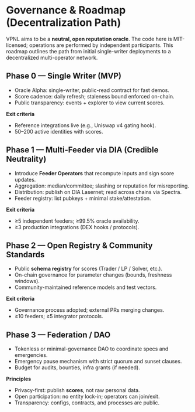# Governance & Roadmap (Decentralization Path)

VPNL aims to be a **neutral, open reputation oracle**. The code here is MIT-licensed;
operations are performed by independent participants. This roadmap outlines the path
from initial single-writer deployments to a decentralized multi-operator network.

## Phase 0 — Single Writer (MVP)

- Oracle Alpha: single-writer, public-read contract for fast demos.
- Score cadence: daily refresh; staleness bound enforced on-chain.
- Public transparency: events + explorer to view current scores.

**Exit criteria**
- Reference integrations live (e.g., Uniswap v4 gating hook).
- 50–200 active identities with scores.

## Phase 1 — Multi-Feeder via DIA (Credible Neutrality)

- Introduce **Feeder Operators** that recompute inputs and sign score updates.
- Aggregation: median/committee; slashing or reputation for misreporting.
- Distribution: publish on DIA Lasernet; read across chains via Spectra.
- Feeder registry: list pubkeys + minimal stake/attestation.

**Exit criteria**
- ≥5 independent feeders; ≥99.5% oracle availability.
- ≥3 production integrations (DEX hooks / protocols).

## Phase 2 — Open Registry & Community Standards

- Public **schema registry** for scores (Trader / LP / Solver, etc.).
- On-chain governance for parameter changes (bounds, freshness windows).
- Community-maintained reference models and test vectors.

**Exit criteria**
- Governance process adopted; external PRs merging changes.
- ≥10 feeders; ≥5 integrator protocols.

## Phase 3 — Federation / DAO 

- Tokenless or minimal-governance DAO to coordinate specs and emergencies.
- Emergency pause mechanism with strict quorum and sunset clauses.
- Budget for audits, bounties, infra grants (if needed).

**Principles**
- Privacy-first: publish **scores**, not raw personal data.
- Open participation: no entity lock-in; operators can join/exit.
- Transparency: configs, contracts, and processes are public.

